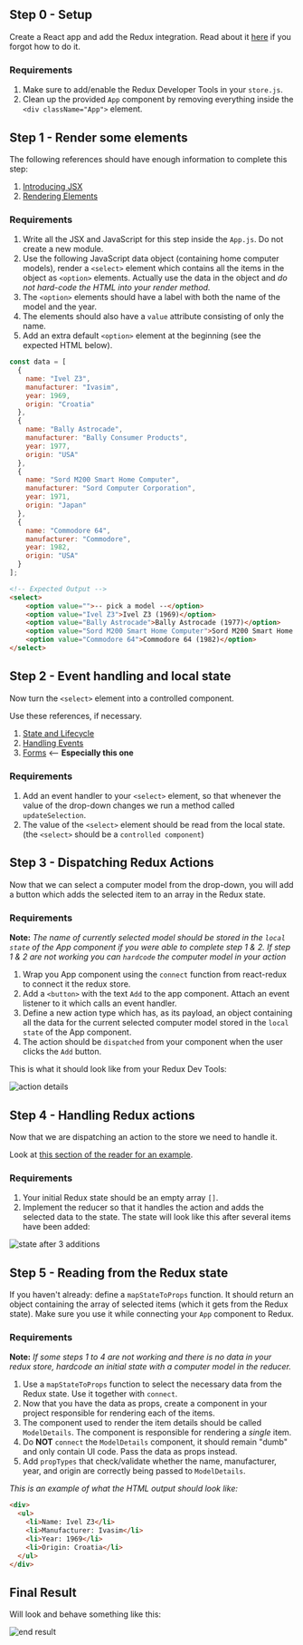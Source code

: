 ## Step 0 - Setup

Create a React app and add the Redux integration. Read about it [here](https://readest.codaisseur.com/courses/intermediate-bootcamp/09-intro-to-redux/03-react-redux/01-setup) if you forgot how to do it.

### Requirements

1. Make sure to add/enable the Redux Developer Tools in your `store.js`.
1. Clean up the provided `App` component by removing everything inside the `<div className="App">` element.

## Step 1 - Render some elements
The following references should have enough information to complete this step:
1. [Introducing JSX](https://reactjs.org/docs/introducing-jsx.html)
1. [Rendering Elements](https://reactjs.org/docs/rendering-elements.html)
### Requirements
1. Write all the JSX and JavaScript for this step inside the `App.js`. Do not create a new module.
1. Use the following JavaScript data object (containing home computer models), render a `<select>` element which contains all the items in the object as `<option>` elements. Actually use the data in the object and _do not hard-code the HTML into your render method._
1. The `<option>` elements should have a label with both the name of the model and the year.
1. The elements should also have a `value` attribute consisting of only the name.
1. Add an extra default `<option>` element at the beginning (see the expected HTML below).
```js
const data = [
  {
    name: "Ivel Z3",
    manufacturer: "Ivasim",
    year: 1969,
    origin: "Croatia"
  },
  {
    name: "Bally Astrocade",
    manufacturer: "Bally Consumer Products",
    year: 1977,
    origin: "USA"
  },
  {
    name: "Sord M200 Smart Home Computer",
    manufacturer: "Sord Computer Corporation",
    year: 1971,
    origin: "Japan"
  },
  {
    name: "Commodore 64",
    manufacturer: "Commodore",
    year: 1982,
    origin: "USA"
  }
];
```

```HTML
<!-- Expected Output -->
<select>
    <option value="">-- pick a model --</option>
    <option value="Ivel Z3">Ivel Z3 (1969)</option>
    <option value="Bally Astrocade">Bally Astrocade (1977)</option>
    <option value="Sord M200 Smart Home Computer">Sord M200 Smart Home Computer (1971)</option>
    <option value="Commodore 64">Commodore 64 (1982)</option>
</select>
```

## Step 2 - Event handling and local state

Now turn the `<select>` element into a controlled component.

Use these references, if necessary.

1. [State and Lifecycle](https://reactjs.org/docs/state-and-lifecycle.html)
1. [Handling Events](https://reactjs.org/docs/handling-events.html)
1. [Forms](https://reactjs.org/docs/forms.html) <-- **Especially this one**

### Requirements

1. Add an event handler to your `<select>` element, so that whenever the value of the drop-down changes we run a method called `updateSelection`.
   <!-- 
   Method element updateselection maken
   forms reactsite onChange, thishandleChange function
   ipv thishandleChange updateSelection (same method)
   onChange = event
   value is  name (declared in renderapp.js)
   event.target.value 
   handlechange invullen met even.target.value

-->

1. Add the `updateSelection` method to the `App` component class. Inside the method save the selected value in the `local state`.
1. At the end of this step, changing the selected item of the drop-down should update the `App` component's local state and store the selected value.
   <!-- consolelog updateSelection to see if works -->
1. The value of the `<select>` element should be read from the local state. (the `<select>` should be a `controlled component`)

## Step 3 - Dispatching Redux Actions

Now that we can select a computer model from the drop-down, you will add a button which adds the selected item to an array in the Redux state.

### Requirements

**Note:** _The name of currently selected model should be stored in the `local state` of the App component if you were able to complete step 1 & 2. If step 1 & 2 are not working you can `hardcode` the computer model in your action_

1. Wrap you App component using the `connect` function from react-redux to connect it the redux store.
   <!-- check in developerstool if dispatched -->
1. Add a `<button>` with the text `Add` to the app component. Attach an event listener to it which calls an event handler.
   <!-- console log to see if button works (eventhandler arrowfunction) -->
1. Define a new action type which has, as its payload, an object containing all the data for the current selected computer model stored in the `local state` of the App component.
1. The action should be `dispatched` from your component when the user clicks the `Add` button.

This is what it should look like from your Redux Dev Tools:

![action details](https://res.cloudinary.com/speltaculair/image/upload/c_scale,w_600/v1559033097/actions_xrpyro.png)

## Step 4 - Handling Redux actions

Now that we are dispatching an action to the store we need to handle it.

Look at [this section of the reader for an example](https://readest.codaisseur.com/courses/intermediate-bootcamp/09-intro-to-redux/02-redux/01-theory).

### Requirements

1. Your initial Redux state should be an empty array `[]`.
1. Implement the reducer so that it handles the action and adds the selected data to the state. The state will look like this after several items have been added:
<!-- iets in inital state zetten om te zien wat er gebeurd tijdens het adden -> difference is de nieuwe versie en action returnd huidige en nieuwe model die zijn geadd. Alles wat in state is, is wat het returnd -->
![state after 3 additions](https://res.cloudinary.com/speltaculair/image/upload/c_scale,w_600/v1559033085/state_l7lxvk.png)

## Step 5 - Reading from the Redux state

If you haven't already: define a `mapStateToProps` function. It should return an object containing the array of selected items (which it gets from the Redux state). Make sure you use it while connecting your `App` component to Redux.

### Requirements

**Note:** _If some steps 1 to 4 are not working and there is no data in your redux store, hardcode an initial state with a computer model in the reducer._

1. Use a `mapStateToProps` function to select the necessary data from the Redux state. Use it together with `connect`.
1. Now that you have the data as props, create a component in your project responsible for rendering each of the items.
1. The component used to render the item details should be called `ModelDetails`. The component is responsible for rendering a _single_ item.
1. Do **NOT** `connect` the `ModelDetails` component, it should remain "dumb" and only contain UI code. Pass the data as props instead.
1. Add `propTypes` that check/validate whether the name, manufacturer, year, and origin are correctly being passed to `ModelDetails`.

_This is an example of what the HTML output should look like:_

```html
<div>
  <ul>
    <li>Name: Ivel Z3</li>
    <li>Manufacturer: Ivasim</li>
    <li>Year: 1969</li>
    <li>Origin: Croatia</li>
  </ul>
</div>
```

## Final Result

Will look and behave something like this:

![end result](https://cd.sseu.re/extra-assignment2.gif)